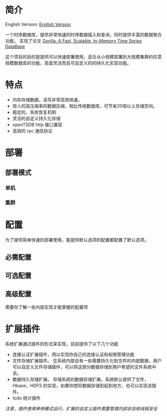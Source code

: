 # 简介

English Version: [English Version](/README_EN.md)

一个时序数据库，提供非常快速的时序数据插入和查询，同时提供丰富的数据聚合功能。
实现了论文 [Gorilla: A Fast, Scalable, In-Memory Time Series DataBase](http://www.vldb.org/pvldb/vol8/p1816-teller.pdf)

这个项目的目的是提供可以快速部署使用，适合从小规模部署到大规模集群的任意规模数据库的功能，高度灵活而且可自定义的的持久化实现功能。

# 特点

- 内存存储数据，读写非常高效快速。
- 惊人的高压缩率的数据压缩，相比传统数据库，可节省20倍以上存储空间。
- 稳定的，失败恢复机制
- 灵活的自定义持久化存储
- openTSDB http 接口兼容
- 高效的 rpc 通信协议

# 部署

## 部署模式

### 单机

### 集群

# 配置

为了提供简单快速的部署使用，能提供默认选项的配置都配置了默认选项。

## 必需配置

## 可选配置

## 高级配置

需要你了解一些内部实现才能掌握的配置项

# 扩展插件

系统扩展通过插件的形式来实现，目前提供了以下几个功能

- 连接认证扩展插件，用以实现你自己的连接认证和权限管理功能
- 文件存储扩展插件。 在系统内部会有一些需要持久化到文件的内部数据，用户可以自定义文件存储插件，可以将这部分数据存储到用户希望的文件系统中去。
- 数据持久存储扩展。 存储系统的数据存储扩展，系统默认提供了文件，Hbase，HDFS 的实现，如果你想将数据存储到起到地方，也可以实现该插件。
- todo 统计插件

*注意，插件使用单例模式运行，扩展的自定义插件需要管理内部状态和线程安全*